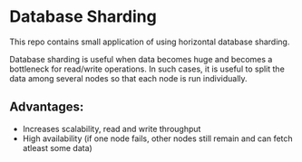# Database Sharding
This repo contains small application of using horizontal database sharding.

Database sharding is useful when data becomes huge and becomes a bottleneck for read/write operations. In such cases, it is useful to split the data among several nodes so that each node is run individually.

## Advantages:
- Increases scalability, read and write throughput
- High availability (if one node fails, other nodes still remain and can fetch atleast some data)
